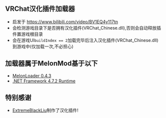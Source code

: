 ﻿## VRChat汉化插件加载器

* 启发于 https://www.bilibili.com/video/BV1EQ4y117tn
* 会检测游戏目录下是否拥有汉化插件(VRChat_Chinese.dll),否则会自动释放插件置游戏根目录
* 会在游戏UI`buildIndex == 2`加载完毕后注入汉化插件(VRChat_Chinese.dll)到游戏中(仅加载一次,不必担心)

## 加载器属于MelonMod基于以下

- [MelonLoader 0.4.3](https://dotnet.microsoft.com/download/dotnet-framework/net472)
- [.NET Framework 4.7.2 Runtime](https://dotnet.microsoft.com/download/dotnet-framework/net472)

## 特别感谢

- [ExtremeBlackLiu](https://github.com/extremeblackliu)制作了汉化插件!